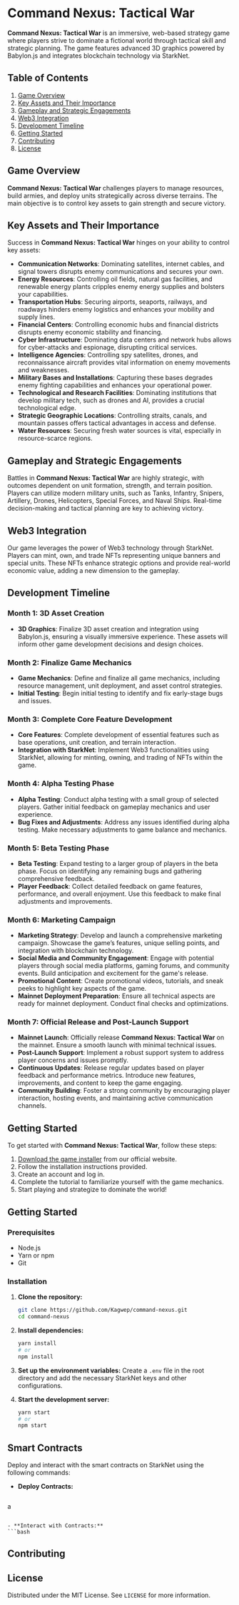 # Command Nexus: Tactical War

**Command Nexus: Tactical War** is an immersive, web-based strategy game where players strive to dominate a fictional world through tactical skill and strategic planning. The game features advanced 3D graphics powered by Babylon.js and integrates blockchain technology via StarkNet.

## Table of Contents

1. [Game Overview](#game-overview)
2. [Key Assets and Their Importance](#key-assets-and-their-importance)
3. [Gameplay and Strategic Engagements](#gameplay-and-strategic-engagements)
4. [Web3 Integration](#web3-integration)
5. [Development Timeline](#development-timeline)
6. [Getting Started](#getting-started)
7. [Contributing](#contributing)
8. [License](#license)

## Game Overview

**Command Nexus: Tactical War** challenges players to manage resources, build armies, and deploy units strategically across diverse terrains. The main objective is to control key assets to gain strength and secure victory.

## Key Assets and Their Importance

Success in **Command Nexus: Tactical War** hinges on your ability to control key assets:

- **Communication Networks**: Dominating satellites, internet cables, and signal towers disrupts enemy communications and secures your own.
- **Energy Resources**: Controlling oil fields, natural gas facilities, and renewable energy plants cripples enemy energy supplies and bolsters your capabilities.
- **Transportation Hubs**: Securing airports, seaports, railways, and roadways hinders enemy logistics and enhances your mobility and supply lines.
- **Financial Centers**: Controlling economic hubs and financial districts disrupts enemy economic stability and financing.
- **Cyber Infrastructure**: Dominating data centers and network hubs allows for cyber-attacks and espionage, disrupting critical services.
- **Intelligence Agencies**: Controlling spy satellites, drones, and reconnaissance aircraft provides vital information on enemy movements and weaknesses.
- **Military Bases and Installations**: Capturing these bases degrades enemy fighting capabilities and enhances your operational power.
- **Technological and Research Facilities**: Dominating institutions that develop military tech, such as drones and AI, provides a crucial technological edge.
- **Strategic Geographic Locations**: Controlling straits, canals, and mountain passes offers tactical advantages in access and defense.
- **Water Resources**: Securing fresh water sources is vital, especially in resource-scarce regions.

## Gameplay and Strategic Engagements

Battles in **Command Nexus: Tactical War** are highly strategic, with outcomes dependent on unit formation, strength, and terrain position. Players can utilize modern military units, such as Tanks, Infantry, Snipers, Artillery, Drones, Helicopters, Special Forces, and Naval Ships. Real-time decision-making and tactical planning are key to achieving victory.

## Web3 Integration

Our game leverages the power of Web3 technology through StarkNet. Players can mint, own, and trade NFTs representing unique banners and special units. These NFTs enhance strategic options and provide real-world economic value, adding a new dimension to the gameplay.

## Development Timeline

### Month 1: 3D Asset Creation

- **3D Graphics**: Finalize 3D asset creation and integration using Babylon.js, ensuring a visually immersive experience. These assets will inform other game development decisions and design choices.

### Month 2: Finalize Game Mechanics

- **Game Mechanics**: Define and finalize all game mechanics, including resource management, unit deployment, and asset control strategies.
- **Initial Testing**: Begin initial testing to identify and fix early-stage bugs and issues.

### Month 3: Complete Core Feature Development

- **Core Features**: Complete development of essential features such as base operations, unit creation, and terrain interaction.
- **Integration with StarkNet**: Implement Web3 functionalities using StarkNet, allowing for minting, owning, and trading of NFTs within the game.

### Month 4: Alpha Testing Phase

- **Alpha Testing**: Conduct alpha testing with a small group of selected players. Gather initial feedback on gameplay mechanics and user experience.
- **Bug Fixes and Adjustments**: Address any issues identified during alpha testing. Make necessary adjustments to game balance and mechanics.

### Month 5: Beta Testing Phase

- **Beta Testing**: Expand testing to a larger group of players in the beta phase. Focus on identifying any remaining bugs and gathering comprehensive feedback.
- **Player Feedback**: Collect detailed feedback on game features, performance, and overall enjoyment. Use this feedback to make final adjustments and improvements.

### Month 6: Marketing Campaign

- **Marketing Strategy**: Develop and launch a comprehensive marketing campaign. Showcase the game’s features, unique selling points, and integration with blockchain technology.
- **Social Media and Community Engagement**: Engage with potential players through social media platforms, gaming forums, and community events. Build anticipation and excitement for the game's release.
- **Promotional Content**: Create promotional videos, tutorials, and sneak peeks to highlight key aspects of the game.
- **Mainnet Deployment Preparation**: Ensure all technical aspects are ready for mainnet deployment. Conduct final checks and optimizations.

### Month 7: Official Release and Post-Launch Support

- **Mainnet Launch**: Officially release **Command Nexus: Tactical War** on the mainnet. Ensure a smooth launch with minimal technical issues.
- **Post-Launch Support**: Implement a robust support system to address player concerns and issues promptly.
- **Continuous Updates**: Release regular updates based on player feedback and performance metrics. Introduce new features, improvements, and content to keep the game engaging.
- **Community Building**: Foster a strong community by encouraging player interaction, hosting events, and maintaining active communication channels.

## Getting Started

To get started with **Command Nexus: Tactical War**, follow these steps:

1. [Download the game installer](#) from our official website.
2. Follow the installation instructions provided.
3. Create an account and log in.
4. Complete the tutorial to familiarize yourself with the game mechanics.
5. Start playing and strategize to dominate the world!

## Getting Started

### Prerequisites
- Node.js
- Yarn or npm
- Git

### Installation

1. **Clone the repository:**
   ```bash
   git clone https://github.com/Kagwep/command-nexus.git
   cd command-nexus
   ```

2. **Install dependencies:**
   ```bash
   yarn install
   # or
   npm install
   ```

3. **Set up the environment variables:**
   Create a `.env` file in the root directory and add the necessary StarkNet keys and other configurations.

4. **Start the development server:**
   ```bash
   yarn start
   # or
   npm start
   ```

## Smart Contracts
Deploy and interact with the smart contracts on StarkNet using the following commands:

- **Deploy Contracts:**
  ```bash
 a
  ```

- **Interact with Contracts:**
  ```bash
  
  ```

## Contributing


## License
Distributed under the MIT License. See `LICENSE` for more information.
